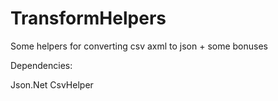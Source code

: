 # TransformHelpers
Some helpers for converting csv axml to json + some bonuses

Dependencies:

Json.Net
CsvHelper
